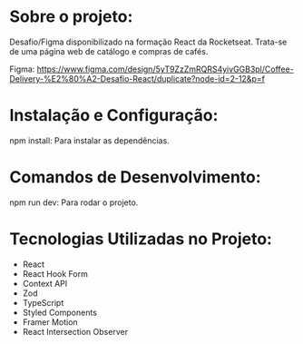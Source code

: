 # Sobre o projeto:
Desafio/Figma disponibilizado na formação React da Rocketseat. Trata-se de uma página web de catálogo e compras de cafés.

Figma: https://www.figma.com/design/5yT9ZzZmRQRS4yivGGB3pl/Coffee-Delivery-%E2%80%A2-Desafio-React/duplicate?node-id=2-12&p=f

# Instalação e Configuração:
npm install: Para instalar as dependências.
# Comandos de Desenvolvimento:
npm run dev: Para rodar o projeto.
# Tecnologias Utilizadas no Projeto:
- React
- React Hook Form
- Context API
- Zod
- TypeScript
- Styled Components
- Framer Motion
- React Intersection Observer
